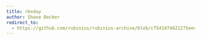 ```yaml
---
title: rbxday
author: Shane Becker
redirect_to:
  - https://github.com/rubinius/rubinius-archive/blob/cf54187d421275eec7d2db0abd5d4c059755b577/_posts/2011-07-07-rbxday.markdown
---
```

